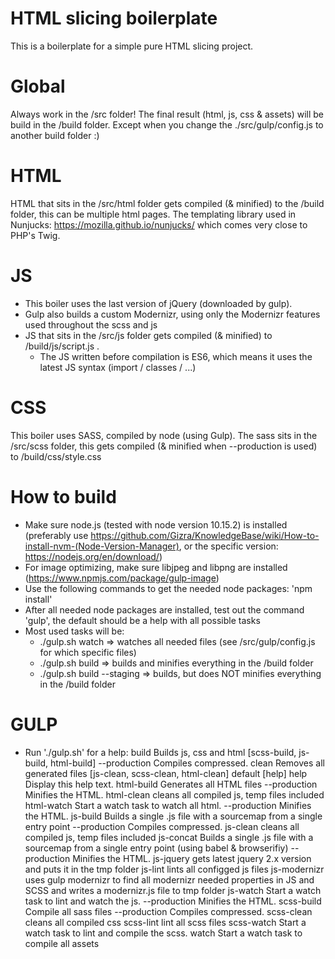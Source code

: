 # HTML slicing boilerplate
This is a boilerplate for a simple pure HTML slicing project.

# Global
Always work in the /src folder! The final result (html, js, css & assets) will be build in the /build folder. Except when you change the ./src/gulp/config.js to another build folder :)

# HTML
HTML that sits in the /src/html folder gets compiled (& minified) to the /build folder, this can be multiple html pages.
The templating library used in Nunjucks: https://mozilla.github.io/nunjucks/ which comes very close to PHP's Twig.

# JS
* This boiler uses the last version of jQuery (downloaded by gulp).
* Gulp also builds a custom Modernizr, using only the Modernizr features used throughout the scss and js
* JS that sits in the /src/js folder gets compiled (& minified) to /build/js/script.js .
  - The JS written before compilation is ES6, which means it uses the latest JS syntax (import / classes / ...)

# CSS
This boiler uses SASS, compiled by node (using Gulp). The sass sits in the /src/scss folder, this gets compiled (& minified when --production is used) to /build/css/style.css

# How to build
* Make sure node.js (tested with node version 10.15.2) is installed (preferably use https://github.com/Gizra/KnowledgeBase/wiki/How-to-install-nvm-(Node-Version-Manager), or the specific version: https://nodejs.org/en/download/)
* For image optimizing, make sure libjpeg and libpng are installed (https://www.npmjs.com/package/gulp-image)
* Use the following commands to get the needed node packages: 'npm install'
* After all needed node packages are installed, test out the command 'gulp', the default should be a help with all possible tasks
* Most used tasks will be:
  - ./gulp.sh watch => watches all needed files (see /src/gulp/config.js for which specific files)
  - ./gulp.sh build => builds and minifies everything in the /build folder
  - ./gulp.sh build --staging => builds, but does NOT minifies everything in the /build folder

# GULP
* Run './gulp.sh' for a help:
  build             Builds js, css and html [scss-build, js-build, html-build]
   --production     Compiles compressed.
  clean             Removes all generated files [js-clean, scss-clean, html-clean]
  default           [help]
  help              Display this help text.
  html-build        Generates all HTML files
   --production     Minifies the HTML.
  html-clean        cleans all compiled js, temp files included
  html-watch        Start a watch task to watch all html.
   --production     Minifies the HTML.
  js-build          Builds a single .js file with a sourcemap from a single entry point
   --production     Compiles compressed.
  js-clean          cleans all compiled js, temp files included
  js-concat         Builds a single .js file with a sourcemap from a single entry point (using babel & browserifiy)
   --production     Minifies the HTML.
  js-jquery         gets latest jquery 2.x version and puts it in the tmp folder
  js-lint           lints all configged js files
  js-modernizr      uses gulp modernizr to find all modernizr needed properties in JS and SCSS and writes a modernizr.js file to tmp folder
  js-watch          Start a watch task to lint and watch the js.
   --production     Minifies the HTML.
  scss-build        Compile all sass files
   --production     Compiles compressed.
  scss-clean        cleans all compiled css
  scss-lint         lint all scss files
  scss-watch        Start a watch task to lint and compile the scss.
  watch             Start a watch task to compile all assets

